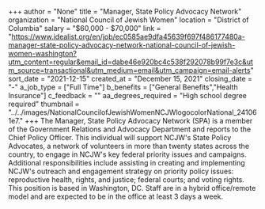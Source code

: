 +++
author = "None"
title = "Manager, State Policy Advocacy Network"
organization = "National Council of Jewish Women"
location = "District of Columbia"
salary = "$60,000 - $70,000"
link = "https://www.idealist.org/en/job/ec0585ae9dfa45639f697f486177480a-manager-state-policy-advocacy-network-national-council-of-jewish-women-washington?utm_content=regular&email_id=dabe46e920bc4c538f292078b99f7e3c&utm_source=transactional&utm_medium=email&utm_campaign=email-alerts"
sort_date = "2021-12-15"
created_at = "December 15, 2021"
closing_date = "-"
a_job_type = ["Full Time"]
b_benefits = ["General Benefits","Health Insurance"]
c_feedback = ""
aa_degrees_required = "High school degree required"
thumbnail = "../../images/NationalCouncilofJewishWomenNCJWlogocolorNational_241061e7."
+++
The Manager, State Policy Advocacy Network (SPA) is a member of the Government Relations and Advocacy Department and reports to the Chief Policy Officer. This individual will support NCJW's State Policy Advocates, a network of volunteers in more than twenty states across the country, to engage in NCJW's key federal priority issues and campaigns. Additional responsibilities include assisting in creating and implementing NCJW's outreach and engagement strategy on priority policy issues: reproductive health, rights, and justice; federal courts; and voting rights. This position is based in Washington, DC. Staff are in a hybrid office/remote model and are expected to be in the office at least 3 days a week.

